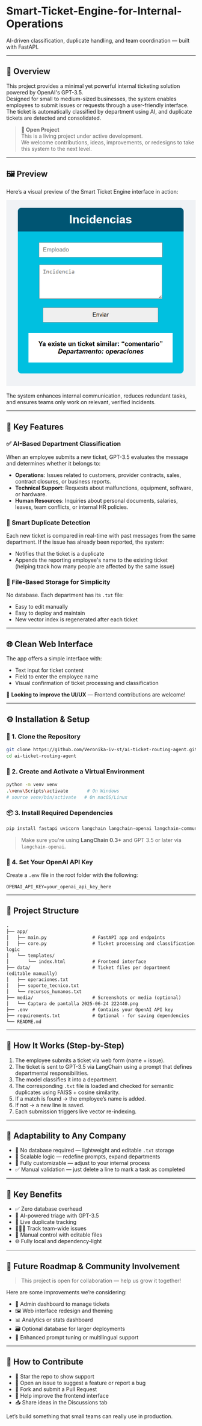 # Smart-Ticket-Engine-for-Internal-Operations  
AI-driven classification, duplicate handling, and team coordination — built with FastAPI.

---

## 🧠 Overview  
This project provides a minimal yet powerful internal ticketing solution powered by OpenAI's GPT-3.5.  
Designed for small to medium-sized businesses, the system enables employees to submit issues or requests through a user-friendly interface. The ticket is automatically classified by department using AI, and duplicate tickets are detected and consolidated.

> **🧩 Open Project**  
This is a living project under active development.  
We welcome contributions, ideas, improvements, or redesigns to take this system to the next level.

---

## 🖼️ Preview  
Here’s a visual preview of the Smart Ticket Engine interface in action:

![Smart Ticket Interface](media/Captura%20de%20pantalla%202025-06-24%20222440.png)

The system enhances internal communication, reduces redundant tasks, and ensures teams only work on relevant, verified incidents.

---

## 🔧 Key Features

### ✅ AI-Based Department Classification  
When an employee submits a new ticket, GPT-3.5 evaluates the message and determines whether it belongs to:

- **Operations**: Issues related to customers, provider contracts, sales, contract closures, or business reports.  
- **Technical Support**: Requests about malfunctions, equipment, software, or hardware.  
- **Human Resources**: Inquiries about personal documents, salaries, leaves, team conflicts, or internal HR policies.

### 🧠 Smart Duplicate Detection  
Each new ticket is compared in real-time with past messages from the same department. If the issue has already been reported, the system:
- Notifies that the ticket is a duplicate  
- Appends the reporting employee's name to the existing ticket  
  (helping track how many people are affected by the same issue)

### 📝 File-Based Storage for Simplicity  
No database. Each department has its `.txt` file:
- Easy to edit manually  
- Easy to deploy and maintain  
- New vector index is regenerated after each ticket

---

## 🌐 Clean Web Interface

The app offers a simple interface with:
- Text input for ticket content  
- Field to enter the employee name  
- Visual confirmation of ticket processing and classification

🎨 **Looking to improve the UI/UX** — Frontend contributions are welcome!

---

## ⚙️ Installation & Setup

### 📁 1. Clone the Repository

```bash
git clone https://github.com/Veronika-iv-st/ai-ticket-routing-agent.git
cd ai-ticket-routing-agent
```

### 🐍 2. Create and Activate a Virtual Environment

```bash
python -m venv venv
.\venv\Scripts\activate       # On Windows
# source venv/bin/activate   # On macOS/Linux
```

### 📦 3. Install Required Dependencies

```bash
pip install fastapi uvicorn langchain langchain-openai langchain-community scikit-learn python-dotenv jinja2
```

> Make sure you're using **LangChain 0.3+** and GPT 3.5 or later via `langchain-openai`.

### 🔑 4. Set Your OpenAI API Key

Create a `.env` file in the root folder with the following:

```env
OPENAI_API_KEY=your_openai_api_key_here
```

---

## 📁 Project Structure

```
.
├── app/
│   ├── main.py                 # FastAPI app and endpoints
│   ├── core.py                 # Ticket processing and classification logic
│   └── templates/
│       └── index.html          # Frontend interface
├── data/                       # Ticket files per department (editable manually)
│   ├── operaciones.txt
│   ├── soporte_tecnico.txt
│   └── recursos_humanos.txt
├── media/                      # Screenshots or media (optional)
│   └── Captura de pantalla 2025-06-24 222440.png
├── .env                        # Contains your OpenAI API key
├── requirements.txt            # Optional - for saving dependencies
└── README.md
```

---

## 🔄 How It Works (Step-by-Step)

1. The employee submits a ticket via web form (name + issue).
2. The ticket is sent to GPT-3.5 via LangChain using a prompt that defines departmental responsibilities.
3. The model classifies it into a department.
4. The corresponding `.txt` file is loaded and checked for semantic duplicates using FAISS + cosine similarity.
5. If a match is found → the employee’s name is added.
6. If not → a new line is saved.
7. Each submission triggers live vector re-indexing.

---

## 🏢 Adaptability to Any Company

- 🔁 No database required — lightweight and editable `.txt` storage  
- 💼 Scalable logic — redefine prompts, expand departments  
- 🧩 Fully customizable — adjust to your internal process  
- ✅ Manual validation — just delete a line to mark a task as completed

---

## 🌟 Key Benefits

- ✅ Zero database overhead  
- 🧠 AI-powered triage with GPT-3.5  
- 📌 Live duplicate tracking  
- 🧑‍🤝‍🧑 Track team-wide issues  
- 🔧 Manual control with editable files  
- 🌐 Fully local and dependency-light

---

## 🚀 Future Roadmap & Community Involvement

> This project is open for collaboration — help us grow it together!

Here are some improvements we’re considering:
- 🧭 Admin dashboard to manage tickets
- 🖼️ Web interface redesign and theming
- 📊 Analytics or stats dashboard
- 🗃️ Optional database for larger deployments
- 🧠 Enhanced prompt tuning or multilingual support

---

## 🤝 How to Contribute

- 🌟 Star the repo to show support  
- 🐛 Open an issue to suggest a feature or report a bug  
- 🔧 Fork and submit a Pull Request  
- 🎨 Help improve the frontend interface  
- 📥 Share ideas in the Discussions tab

Let’s build something that small teams can really use in production.
